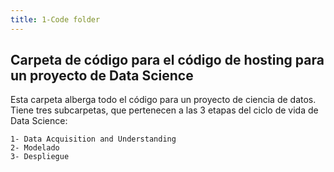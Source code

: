```yaml
---
title: 1-Code folder
---
```


## Carpeta de código para el código de hosting para un proyecto de Data Science

Esta carpeta alberga todo el código para un proyecto de ciencia de datos. Tiene tres subcarpetas, que pertenecen a las 3 etapas del ciclo de vida de Data Science:

```
1- Data Acquisition and Understanding
2- Modelado
3- Despliegue
```